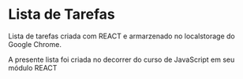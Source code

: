 <h1>Lista de Tarefas</h1>
<p>Lista de tarefas criada com REACT e armarzenado no localstorage do Google Chrome.</p>
<p>A presente lista foi criada no decorrer do curso de JavaScript em seu módulo REACT</p>
